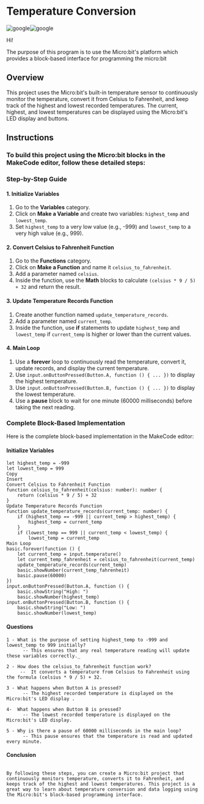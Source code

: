 
# Temperature Conversion
![google](https://d20khd7ddkh5ls.cloudfront.net/fandctempconversion.jpg)![google](https://projects-static.raspberrypi.org/projects/music-player/89cc4ed5bc97a43116eb06d3d090454b038dac79/en/images/banner.png) 

Hi!

The purpose of this program is to use the Micro:bit's platform which provides a block-based interface for programming the micro:bit
## Overview
This project uses the Micro:bit's built-in temperature sensor to continuously monitor the temperature, convert it from Celsius to Fahrenheit, and keep track of the highest and lowest recorded temperatures. The current, highest, and lowest temperatures can be displayed using the Micro:bit's LED display and buttons.
## Instructions
### To build this project using the Micro:bit blocks in the MakeCode editor, follow these detailed steps:
### Step-by-Step Guide
#### 1. Initialize Variables
1. Go to the **Variables** category.
2. Click on **Make a Variable** and create two variables: `highest_temp` and `lowest_temp`.
3. Set `highest_temp` to a very low value (e.g., -999) and `lowest_temp` to a very high value (e.g., 999).
#### 2. Convert Celsius to Fahrenheit Function
1. Go to the **Functions** category.
2. Click on **Make a Function** and name it `celsius_to_fahrenheit`.
3. Add a parameter named `celsius`.
4. Inside the function, use the **Math** blocks to calculate `(celsius * 9 / 5) + 32` and return the result.
#### 3. Update Temperature Records Function
1. Create another function named `update_temperature_records`.
2. Add a parameter named `current_temp`.
3. Inside the function, use **if** statements to update `highest_temp` and `lowest_temp` if `current_temp` is higher or lower than the current values.
#### 4. Main Loop
1. Use a **forever** loop to continuously read the temperature, convert it, update records, and display the current temperature.
2. Use `input.onButtonPressed(Button.A, function () { ... })` to display the highest temperature.
3. Use `input.onButtonPressed(Button.B, function () { ... })` to display the lowest temperature.
4. Use a **pause** block to wait for one minute (60000 milliseconds) before taking the next reading.
### Complete Block-Based Implementation
Here is the complete block-based implementation in the MakeCode editor:
#### Initialize Variables
```blocks
let highest_temp = -999
let lowest_temp = 999
Copy
Insert
Convert Celsius to Fahrenheit Function
function celsius_to_fahrenheit(celsius: number): number {
    return (celsius * 9 / 5) + 32
}
Update Temperature Records Function
function update_temperature_records(current_temp: number) {
    if (highest_temp == -999 || current_temp > highest_temp) {
        highest_temp = current_temp
    }
    if (lowest_temp == 999 || current_temp < lowest_temp) {
        lowest_temp = current_temp
Main Loop
basic.forever(function () {
    let current_temp = input.temperature()
    let current_temp_fahrenheit = celsius_to_fahrenheit(current_temp)
    update_temperature_records(current_temp)
    basic.showNumber(current_temp_fahrenheit)
    basic.pause(60000)
})
input.onButtonPressed(Button.A, function () {
    basic.showString("High: ")
    basic.showNumber(highest_temp)
input.onButtonPressed(Button.B, function () {
    basic.showString("Low: ")
    basic.showNumber(lowest_temp)
```
#### Questions
```
1 - What is the purpose of setting highest_temp to -999 and lowest_temp to 999 initially?
      -- This ensures that any real temperature reading will update these variables correctly._
 
2 - How does the celsius_to_fahrenheit function work?
     --  It converts a temperature from Celsius to Fahrenheit using the formula (celsius * 9 / 5) + 32.

3 - What happens when Button A is pressed?
      -- The highest recorded temperature is displayed on the Micro:bit's LED display .

4-  What happens when Button B is pressed?
      -- The lowest recorded temperature is displayed on the Micro:bit's LED display.

5 - Why is there a pause of 60000 milliseconds in the main loop?
      -- This pause ensures that the temperature is read and updated every minute.
```

 #### Conclusion
```

By following these steps, you can create a Micro:bit project that continuously monitors temperature, converts it to Fahrenheit, and keeps track of the highest and lowest temperatures. This project is a great way to learn about temperature conversion and data logging using the Micro:bit's block-based programming interface.
